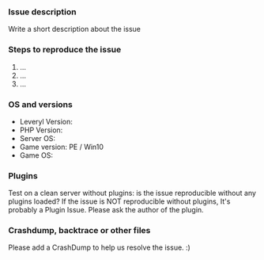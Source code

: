 <!--
RULES:
 - Make sure that you are using the latest supported version before opening an issue.
 - Test it on a clean test server, WITHOUT PLUGINS, to see if the issue still occurs. If not then it may be a plugin issue. Please also indicate the result of such tests.
 - Search the issue tracker to check if anyone has already reported it, to avoid needlessly creating duplicate issues. Make sure you also check closed issues, as an issue you think is valid may already have been resolved.
 - If your issue is related to a plugin, do not report here, contact the plugin's original author instead.
 - Support requests are not bugs. Issues such as "How do I do this" are not bugs and will be closed. If you need help, please see here and do not misuse our issue tracker.
 - No generic titles such as "Question", "Help", "Crash Report" etc. A good issue report provides a quick summary in the title. If you just got a crash report but you don't understand it, please look for a line starting with Message. It summarizes the bug.
 - Information must be provided in the issue body, not in the title. No tags like [BUG] are allowed in the title, including [SOLVED] for solved issues.
 - To express appreciation, objection, confusion or other supported reactions on pull requests, issues or comments on them, use GitHub reactions rather than posting an individual comment with an emoji only. This helps keeping the issue/pull request conversation clean and readable.
-->
### Issue description
Write a short description about the issue

### Steps to reproduce the issue
1. ...
2. ...
3. ...

### OS and versions
* Leveryl Version:
* PHP Version:
* Server OS:
* Game version: PE / Win10
* Game OS: 

### Plugins
Test on a clean server without plugins: is the issue reproducible without any plugins loaded?
If the issue is NOT reproducible without plugins, It's probably a Plugin Issue. Please ask the author of the plugin.

### Crashdump, backtrace or other files
Please add a CrashDump to help us resolve the issue. :)
